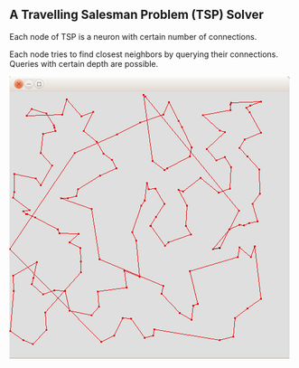 ## A Travelling Salesman Problem (TSP) Solver

Each node of TSP is a neuron with certain number of connections.

Each node tries to find closest neighbors by querying their connections. Queries with certain depth are possible.

![Alt text](https://github.com/dugannaz/NeuralTSP/blob/master/screenshot.png "Screenshot")
